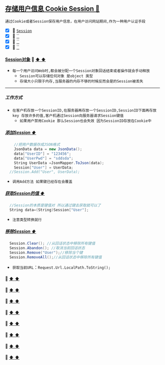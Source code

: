 <a id="top" href="#top">存储用户信息 Cookie Session :maple_leaf:</a> 
----
`通过Cookie或者Session保存用户信息，在用户访问网站期间,作为一种用户认证手段`

- [x] :maple_leaf: <a href="#SessionObject">`Session`</a>
- [x] :maple_leaf: <a href="#">``</a>
- [x] :maple_leaf: <a href="#">``</a>
- [x] :maple_leaf: <a href="#">``</a>

####  <a id="SessionObject" href="#SessionObject">Session对象</a>  :star2: <a href="#top"> :arrow_up:  :arrow_up:</a>
* `每一个用户访问Web时,都会被分配一个Session对象回话结束或者操作就会手动释放`
  * `Session可以存储任何对象 是object 类型`
  * `存储大小只限于内存,当服务器的内存不够的时候反而会是的Session被丢失`
-----
##### 工作方式
* `在客户机存放一个SessionID,在服务器再存放一个SessionID,SessionID下面再存放key 存放许多的值,客户机通过Session向服务器请求Session键值`
   * `如果用户禁用Cookie 那么Session也会失效 因为SessionID存放在Cookie中`
##### <a href="#top">添加Session :arrow_up: </a>
```C#
    //把用户数据存成JSON格式
    JsonData data = new JsonData();
    data["UserID"] = "123456";
    data["UserPwd"] = "sddsda";
    String UserData =JsonMapper.ToJson(data);
    Session["User"] = UserData;  
  //Session.Add("User", UserData); 
```
* `调用Add方法 如果键已经存在会覆盖`
##### <a href="#top">获取Session的值 :arrow_up: </a>
```C#
  //Session的本质是键值对 所以通过键去获取就可以了
  String data=(String)Session["User"]; 
```
* `注意类型转换就行`
##### <a href="#top">移除Session  :arrow_up: </a>
```C#
  Session.Clear(); //从回话状态中移除所有键值
  Session.Abandon(); //取消当前回话状态
  Session.Remove("User");//移除当个键
  Session.RemoveAll();//从回话状态中移除所有键值
```
* `获取当前URL`：`Request.Url.LocalPath.ToString();`
####  <a id="  " href="#  ">   </a>  :star2: <a href="#top"> :arrow_up:  :arrow_up:</a>
####  <a id="  " href="#  ">   </a>  :star2: <a href="#top"> :arrow_up:  :arrow_up:</a>
####  <a id="  " href="#  ">   </a>  :star2: <a href="#top"> :arrow_up:  :arrow_up:</a>
####  <a id="  " href="#  ">   </a>  :star2: <a href="#top"> :arrow_up:  :arrow_up:</a>
####  <a id="  " href="#  ">   </a>  :star2: <a href="#top"> :arrow_up:  :arrow_up:</a>
####  <a id="  " href="#  ">   </a>  :star2: <a href="#top"> :arrow_up:  :arrow_up:</a>
####  <a id="  " href="#  ">   </a>  :star2: <a href="#top"> :arrow_up:  :arrow_up:</a>
####  <a id="  " href="#  ">   </a>  :star2: <a href="#top"> :arrow_up:  :arrow_up:</a>
